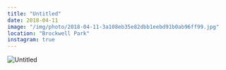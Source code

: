 ```yaml
---
title: "Untitled"
date: 2018-04-11
image: "/img/photo/2018-04-11-3a108eb35e82dbb1eebd91b0ab96ff99.jpg"
location: "Brockwell Park"
instagram: true
---
```


![Untitled](/img/photo/2018-04-11-3a108eb35e82dbb1eebd91b0ab96ff99.jpg)
